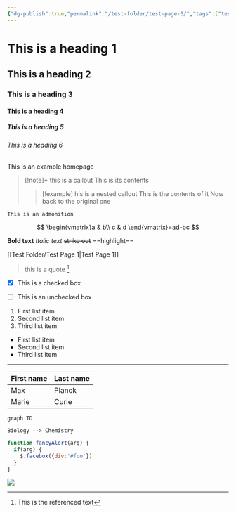```yaml
---
{"dg-publish":true,"permalink":"/test-folder/test-page-0/","tags":["testing"]}
---
```




# This is a heading 1
## This is a heading 2
### This is a heading 3
#### This is a heading 4
##### This is a heading 5
###### This is a heading 6


This is an example homepage

>[!note]+ this is a callout
>This is its contents
>>[!example] his is a nested callout
>>This is the contents of it
>Now back to the original one

```ad-note
This is an admonition
```


$$
\begin{vmatrix}a & b\\
c & d
\end{vmatrix}=ad-bc
$$

**Bold text**
*Italic text*
~~strike out~~
==highlight==

[[Test Folder/Test Page 1\|Test Page 1]]

> this is a quote [^1]

- [x] This is a checked box
- [ ] This is an unchecked box


1. First list item
2. Second list item
3. Third list item


- First list item
- Second list item
- Third list item
---


| First name | Last name |
| ---------- | --------- |
| Max        | Planck    |
| Marie      | Curie     |


```mermaid
graph TD

Biology --> Chemistry
```


```js
function fancyAlert(arg) {
  if(arg) {
    $.facebox({div:'#foo'})
  }
}
```


![](https://www.youtube.com/watch?v=NnTvZWp5Q7o)


[^1]: This is the referenced text